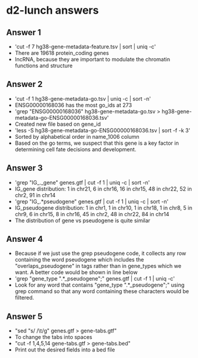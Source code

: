 # d2-lunch answers 

## Answer 1 

- 'cut -f 7 hg38-gene-metadata-feature.tsv | sort | uniq -c' 
- There are 19618 protein_coding genes
- lncRNA, because they are important to modulate the chromatin functions and structure

## Answer 2 

- 'cut -f 1 hg38-gene-metadata-go.tsv | uniq -c | sort -n'
- ENSG00000168036 has the most go_ids at 273
- 'grep "ENSG00000168036" hg38-gene-metadata-go.tsv > hg38-gene-metadata-go-ENSG00000168036.tsv'
- Created new file based on gene_id
- 'less -S hg38-gene-metadata-go-ENSG00000168036.tsv | sort -f -k 3' 
- Sorted by alphabetical order in name_1006 column 
- Based on the go terms, we suspect that this gene is a key factor in determining cell fate decisions and development. 

## Answer 3 

- 'grep "IG_._gene" genes.gtf | cut -f 1 | uniq -c | sort -n'
-  IG_gene distribution: 1 in chr21, 6 in chr16, 16 in chr15, 48 in chr22, 52 in chr2, 91 in chr14 
- 'grep "IG_.*pseudogene" genes.gtf | cut -f 1 | uniq -c | sort -n'
-  IG_pseudogene distribution: 1 in chr1, 1 in chr10, 1 in chr18, 1 in chr8, 5 in chr9, 6 in chr15, 8 in chr16, 45 in chr2, 48 in chr22, 84 in chr14
- The distribution of gene vs pseudogene is quite similar 

## Answer 4

- Because if we just use the grep pseudogene code, it collects any row containing the word pseudogene which includes the "overlaps_pseudogene" in tags rather than in gene_types which we want. A better code would be shown in line below
- 'grep "gene_type \".*_pseudogene\";" genes.gtf | cut -f 1 | uniq -c'
- Look for any word that contains "gene_type ".*_pseudogene";" using grep command so that any word containing these characters would be filtered.

## Answer 5 

- "sed "s/ /\t/g" genes.gtf > gene-tabs.gtf"
- To change the tabs into spaces 
- "cut -f 1,4,5,14 gene-tabs.gtf > gene-tabs.bed"
- Print out the desired fields into a bed file



